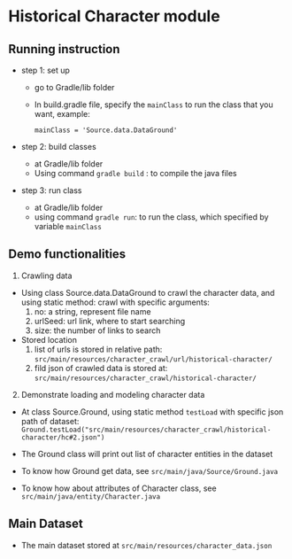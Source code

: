 
# Historical Character module

## Running instruction
- step 1: set up
	- go to Gradle/lib folder
	- In build.gradle file, specify the `mainClass` to run the class that you want, example:
		
		`mainClass = 'Source.data.DataGround'`


- step 2: build classes
	- at Gradle/lib folder
	- Using command `gradle build` : to compile the java files

- step 3: run class
	- at Gradle/lib folder
	- using command `gradle run`: to run the class, which specified by variable `mainClass`

## Demo functionalities

1. Crawling data
- Using class Source.data.DataGround to crawl the character data, and using static method: crawl with specific arguments:
	1. no: a string, represent file name
	2. urlSeed: url link, where to start searching
	3. size: the number of links to search
- Stored location
	1. list of urls is stored in relative path: `src/main/resources/character_crawl/url/historical-character/`
	2. fild json of crawled data is stored at: `src/main/resources/character_crawl/historical-character/`

2. Demonstrate loading and modeling character data
- At class Source.Ground, using static method `testLoad` with specific json path of dataset:
	`Ground.testLoad("src/main/resources/character_crawl/historical-character/hc#2.json")`

- The Ground class will print out list of character entities in the dataset

- To know how Ground get data, see `src/main/java/Source/Ground.java`

- To know how about attributes of Character class, see `src/main/java/entity/Character.java`


## Main Dataset
- The main dataset stored at `src/main/resources/character_data.json`